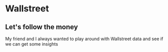 # Wallstreet

## Let's follow the money
My friend and I always wanted to play around with Wallstreet data and see if we can get some insights
